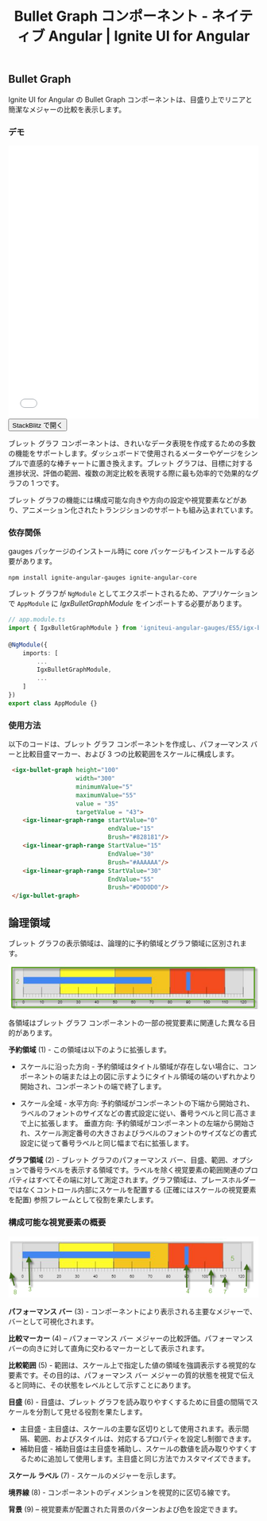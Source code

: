 ﻿---
title: Bullet Graph コンポーネント - ネイティブ Angular | Ignite UI for Angular
_description: Ignite UI for Angular の Bullet Graph コンポーネントはスケールに比較されるメジャーのリニア ビューを表示します。
_keywords: Ignite UI for Angular, Angular, ネイティブ Angular コンポーネント スイート, ネイティブ Angular コントロール, ネイティブ Angular コンポーネント, ネイティブ Angular コンポーネント ライブラリ, Angular ブレット グラフ コンポーネント, Angular ブレット グラフ
_language: ja
---
## Bullet Graph

Ignite UI for Angular の Bullet Graph コンポーネントは、目盛り上でリニアと簡潔なメジャーの比較を表示します。

### デモ

<div class="sample-container" style="height: 550px">
    <iframe id="bullet-graph-sample-iframe" src='{environment:demosBaseUrl}/bullet-graph-sample' width="100%" height="100%" seamless frameBorder="0" onload="onSampleIframeContentLoaded(this);"></iframe>
</div>
<div>
    <button data-localize="stackblitz" class="stackblitz-btn"   data-iframe-id="bullet-graph-sample-iframe" data-demos-base-url="{environment:demosBaseUrl}">StackBlitz で開く
    </button>
</div>

<div class="divider--half"></div>

ブレット グラフ コンポーネントは、きれいなデータ表現を作成するための多数の機能をサポートします。ダッシュボードで使用されるメーターやゲージをシンプルで直感的な棒チャートに置き換えます。ブレット グラフは、目標に対する進捗状況、評価の範囲、複数の測定比較を表現する際に最も効率的で効果的なグラフの 1 つです。

ブレット グラフの機能には構成可能な向きや方向の設定や視覚要素などがあり、アニメーション化されたトランジションのサポートも組み込まれています。

### 依存関係
gauges パッケージのインストール時に core パッケージもインストールする必要があります。

`npm install ignite-angular-gauges ignite-angular-core`

ブレット グラフが `NgModule` としてエクスポートされるため、アプリケーションで `AppModule` に _IgxBulletGraphModule_ をインポートする必要があります。

```typescript
// app.module.ts
import { IgxBulletGraphModule } from 'igniteui-angular-gauges/ES5/igx-bullet-graph-module';

@NgModule({
    imports: [
        ...
        IgxBulletGraphModule,
        ...
    ]
})
export class AppModule {}
```

<div class="divider--half"></div>

### 使用方法

以下のコードは、ブレット グラフ コンポーネントを作成し、パフォ―マンス バーと比較目盛マーカー、および 3 つの比較範囲をスケールに構成します。


```html
 <igx-bullet-graph height="100"
                   width="300"
                   minimumValue="5"
                   maximumValue="55"
                   value = "35"
                   targetValue = "43">
    <igx-linear-graph-range startValue="0"
                            endValue="15"
                            Brush="#828181"/>
    <igx-linear-graph-range StartValue="15"
                            EndValue="30"
                            Brush="#AAAAAA"/>
    <igx-linear-graph-range StartValue="30"
                            EndValue="55"
                            Brush="#D0D0D0"/>
 </igx-bullet-graph>
```

<div class="divider--half"></div>

## 論理領域

ブレット グラフの表示領域は、論理的に予約領域とグラフ領域に区別されます。

![](../images/Bullet_Graph_1.png)

各領域はブレット グラフ コンポーネントの一部の視覚要素に関連した異なる目的があります。

**予約領域** (1) - この領域は以下のように拡張します。

- スケールに沿った方向 - 予約領域はタイトル領域が存在しない場合に、コンポーネントの端または上の図に示すようにタイトル領域の端のいずれかより開始され、コンポーネントの端で終了します。

- スケール全域 - 
水平方向: 予約領域がコンポーネントの下端から開始され、ラベルのフォントのサイズなどの書式設定に従い、番号ラベルと同じ高さまで上に拡張します。
垂直方向: 予約領域がコンポーネントの左端から開始され、スケール測定番号の大きさおよびラベルのフォントのサイズなどの書式設定に従って番号ラベルと同じ幅まで右に拡張します。

**グラフ領域** (2) - ブレット グラフのパフォーマンス バー、目盛、範囲、オプションで番号ラベルを表示する領域です。ラベルを除く視覚要素の範囲関連のプロパティはすべてその端に対して測定されます。グラフ領域は、プレースホルダーではなくコントロール内部にスケールを配置する (正確にはスケールの視覚要素を配置) 参照フレームとして役割を果たします。

### 構成可能な視覚要素の概要

![](../images/Bullet_Graph_2.png)

**パフォーマンス バー** (3) - コンポーネントにより表示される主要なメジャーで、バーとして可視化されます。

**比較マーカー** (4) – パフォーマンス バー メジャーの比較評価。パフォーマンス バーの向きに対して直角に交わるマーカーとして表示されます。

**比較範囲** (5) - 範囲は、スケール上で指定した値の領域を強調表示する視覚的な要素です。その目的は、パフォーマンス バー メジャーの質的状態を視覚で伝えると同時に、その状態をレベルとして示すことにあります。

**目盛** (6) - 目盛は、ブレット グラフを読み取りやすくするために目盛の間隔でスケールを分割して見せる役割を果たします。
- 主目盛 - 主目盛は、スケールの主要な区切りとして使用されます。表示間隔、範囲、およびスタイルは、対応するプロパティを設定し制御できます。
- 補助目盛 - 補助目盛は主目盛を補助し、スケールの数値を読み取りやすくするために追加して使用します。主目盛と同じ方法でカスタマイズできます。

**スケール ラベル** (7) - スケールのメジャーを示します。

**境界線** (8) - コンポーネントのディメンションを視覚的に区切る線です。

**背景** (9) – 視覚要素が配置された背景のパターンおよび色を設定できます。
